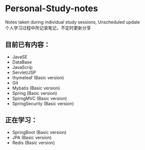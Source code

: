 # Personal-Study-notes
Notes taken during individual study sessions, Unscheduled update<br>
个人学习过程中所记录笔记，不定时更新分享

## 目前已有内容：
- JavaSE 
- DataBase 
- JavaScrip 
- Servlet/JSP
- thymeleaf (Basic version)
- Git
- Mybatis (Basic version)
- Spring (Basic version)
- SpirngMVC (Basic version)
- SpringSecurity (Basic version)

## 正在学习：
- SpringBoot (Basic version)
- JPA (Basic version)
- Redis (Basic version)

